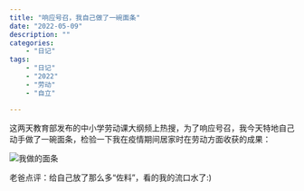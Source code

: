 ```yaml
---
title: "响应号召，我自己做了一碗面条"
date: "2022-05-09"
description: ""
categories:
    - "日记"
tags:
    - "日记"
    - "2022"
    - "劳动"
    - "自立"

---
```


这两天教育部发布的中小学劳动课大纲频上热搜，为了响应号召，我今天特地自己动手做了一碗面条，检验一下我在疫情期间居家时在劳动方面收获的成果：

![我做的面条](http://image.tonybai.com/img/202205/diary_20220509_01.jpg)

老爸点评：给自己放了那么多“佐料”，看的我的流口水了:)

